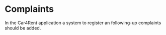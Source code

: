 # Complaints

In the Car4Rent application a system to register an following-up complaints should be added. 